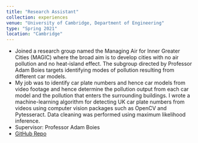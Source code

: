 ```yaml
---
title: "Research Assistant"
collection: experiences
venue: "University of Cambridge, Department of Engineering"
type: "Spring 2021"
location: "Cambridge"
---
```


* Joined a research group named the Managing Air for Inner Greater Cities (MAGIC) where the broad aim is to develop cities with no air pollution and no heat-island effect. The subgroup directed by Professor Adam Boies targets identifying modes of pollution resulting from different car models.
* My job was to identify car plate numbers and hence car models from video footage and hence determine the pollution output from each car model and the pollution that enters the surrounding buildings.  I wrote a machine-learning algorithm for detecting UK car plate numbers from videos using computer vision packages such as OpenCV and Pytesseract. Data cleaning was performed using maximum likelihood inference.
* Supervisor: Professor Adam Boies
* <a href="https://github.com/YoujingYu99/number_plate_detection">GitHub Repo</a>